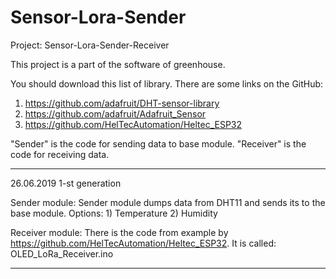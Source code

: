 # Sensor-Lora-Sender


Project: Sensor-Lora-Sender-Receiver

This project is a part of the software of greenhouse.

You should download this list of library. There are some links on the GitHub:

1) https://github.com/adafruit/DHT-sensor-library
2) https://github.com/adafruit/Adafruit_Sensor
3) https://github.com/HelTecAutomation/Heltec_ESP32

"Sender" is the code for sending data to base module. 
"Receiver" is the code for receiving data.

 
-----------------------------------------------------------------------------------
26.06.2019
1-st generation

Sender module: Sender module dumps data from DHT11 and sends its to the base module.
Options: 1) Temperature 2) Humidity 

Receiver module: There is the code from example by https://github.com/HelTecAutomation/Heltec_ESP32.
It is called:  OLED_LoRa_Receiver.ino

------------------------------------------------------------------------------------

